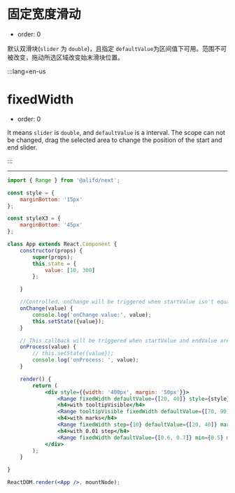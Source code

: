 # 固定宽度滑动

- order: 0

默认双滑块(`slider` 为 `double`)，且指定 `defaultValue`为区间值下可用。范围不可被改变，拖动所选区域改变始末滑块位置。

:::lang=en-us
# fixedWidth

- order: 0

It means `slider` is `double`, and `defaultValue` is a interval. The scope can not be changed, drag the selected area to change the position of the start and end slider.

:::


---

````jsx
import { Range } from '@alifd/next';

const style = {
    marginBottom: '15px'
};

const styleX3 = {
    marginBottom: '45px'
};

class App extends React.Component {
    constructor(props) {
        super(props);
        this.state = {
            value: [10, 300]
        };

    }

    //Controlled. onChange will be triggered when startValue isn't equal to endValue after sliding
    onChange(value) {
        console.log('onChange value:', value);
        this.setState({value});
    }

    // This callback will be triggered when startValue and endValue aren't equal after mousedown/mousemove. You shouldn't call setState here.
    onProcess(value) {
        // this.setState({value});
        console.log('onProcess: ', value);
    }

    render() {
        return (
            <div style={{width: '400px', margin: '50px'}}>
                <Range fixedWidth defaultValue={[20, 40]} style={style} />
                <h4>with tooltipVisible</h4>
                <Range tooltipVisible fixedWidth defaultValue={[70, 90]} style={styleX3} />
                <h4>with marks</h4>
                <Range fixedWidth step={10} defaultValue={[20, 40]} marks={10} style={styleX3} />
                <h4>with 0.01 step</h4>
                <Range fixedWidth defaultValue={[0.6, 0.7]} min={0.5} max={1} step={0.01}/>
            </div>
        );
    }

}

ReactDOM.render(<App />, mountNode);

````
